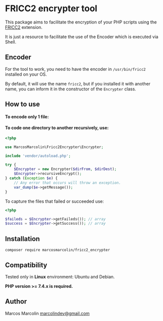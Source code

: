 # FRICC2 encrypter tool

This package aims to facilitate the encryption of your PHP scripts using the [FRICC2](https://github.com/hoowa/PHP-FRICC2) extension.

It is just a resource to facilitate the use of the Encoder which is executed via Shell.

## Encoder

For the tool to work, you need to have the encoder in `/usr/bin/fricc2` installed on your OS.

By default, it will use the name `fricc2`, but if you installed it with another name, you can inform it in the constructor of the `Encrypter` class.

## How to use

#### To encode only 1 file:

#### To code one directory to another recursively, use:

```php
<?php

use MarcosMarcolin\Fricc2Encrypter\Encrypter;

include 'vendor/autoload.php';

try {
    $Encrypter = new Encrypter($dirFrom, $dirDest);
    $Encrypter->recursiveEncrypt();
} catch (Exception $e) {
    // Any error that occurs will throw an exception.
    var_dump($e->getMessage());
}
```

To capture the files that failed or succeeded use:

```php
<?php

$faileds = $Encrypter->getFaileds()); // array
$success = $Encrypter->getSuccess()); // array
```

## Installation

`composer require marcosmarcolin/fricc2_encrypter`

## Compatibility

Tested only in **Linux** environment: Ubuntu and Debian.

**PHP version >= 7.4.x is required.**

## Author

Marcos Marcolin <marcolindev@gmail.com>
